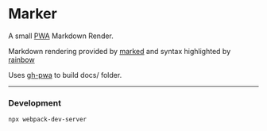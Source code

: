 # Marker
A small [PWA](https://developer.mozilla.org/en-US/docs/Web/Apps/Progressive) Markdown Render.

Markdown rendering provided by [marked](https://github.com/markedjs/marked) and syntax highlighted by [rainbow](https://github.com/ccampbell/rainbow)

Uses [gh-pwa](https://github.com/firien/gh-pwa) to build docs/ folder.

---

### Development

    npx webpack-dev-server
